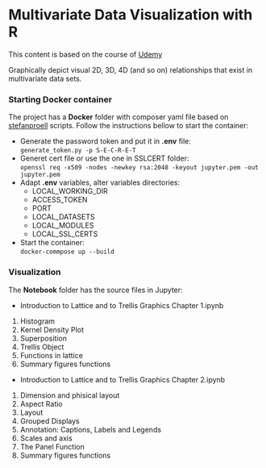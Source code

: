 # Multivariate Data Visualization with R
This content is based on the course of [Udemy](https://www.udemy.com/course/multivariate-data-visualization-with-r/?utm_source=adwords&utm_medium=udemyads&utm_campaign=R_v.PROF_la.EN_cc.ROW_ti.7432&utm_content=deal4584&utm_term=_._ag_85479003034_._ad_395185643400_._kw__._de_c_._dm__._pl__._ti_dsa-774930037369_._li_1031424_._pd__._&matchtype=b&gclid=CjwKCAiAzJLzBRAZEiwAmZb0ann4PbsIk-XaAmra_VSWqObNtfuL62xemPGA7qrm1gPyrwSU-hVVWxoCeOMQAvD_BwE)

Graphically depict visual 2D, 3D, 4D (and so on) relationships that exist in multivariate data sets.

### Starting Docker container

The project has a **Docker** folder with composer yaml file based on [stefanproell](https://github.com/stefanproell/jupyter-notebook-docker-compose) scripts. Follow the instructions bellow to start the container:
* Generate the password token and put it in **.env** file:\
`generate_token.py -p S-E-C-R-E-T` 
* Generet cert file or use the one in SSLCERT folder:\
`openssl req -x509 -nodes -newkey rsa:2048 -keyout jupyter.pem -out jupyter.pem`
* Adapt **.env** variables, alter variables directories:
    * LOCAL_WORKING_DIR
    * ACCESS_TOKEN
    * PORT
    * LOCAL_DATASETS
    * LOCAL_MODULES
    * LOCAL_SSL_CERTS
* Start the container:\
`docker-commpose up --build`

### Visualization

The **Notebook** folder has the source files in Jupyter:
* Introduction to Lattice and to Trellis Graphics Chapter 1.ipynb
 1. Histogram
 2. Kernel Density Plot
 3. Superposition
 4. Trellis Object
 5. Functions in lattice
 6. Summary figures functions
 
* Introduction to Lattice and to Trellis Graphics Chapter 2.ipynb
 1. Dimension and phisical layout
 2. Aspect Ratio
 3. Layout
 4. Grouped Displays
 5. Annotation: Captions, Labels and Legends
 6. Scales and axis
 7. The Panel Function
 8. Summary figures functions